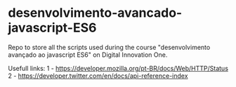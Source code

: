 # desenvolvimento-avancado-javascript-ES6

Repo to store all the scripts used during the course "desenvolvimento avançado ao javascript ES6" on Digital Innovation One.

Usefull links: 
    1 - https://developer.mozilla.org/pt-BR/docs/Web/HTTP/Status
    2 - https://developer.twitter.com/en/docs/api-reference-index